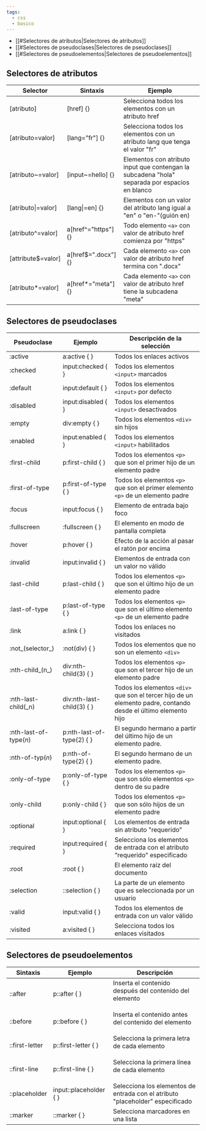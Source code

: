 ```yaml
---
tags:
  - css
  - basico
---
```

- [[#Selectores de atributos|Selectores de atributos]]
- [[#Selectores de pseudoclases|Selectores de pseudoclases]]
- [[#Selectores de pseudoelementos|Selectores de pseudoelementos]]

## Selectores de atributos

| **Selector**       | **Sintaxis**        | **Ejemplo**                                                                                    |
| ------------------ | ------------------- | ---------------------------------------------------------------------------------------------- |
| [atributo]         | [href] {}           | Selecciona todos los elementos con un atributo href                                            |
| [atributo=valor]   | [lang="fr"] {}      | Selecciona todos los elementos con un atributo lang que tenga el valor "fr"                    |
| [atributo~=valor]  | [input~=hello] {}   | Elementos con atributo input que contengan la subcadena "hola" separada por espacios en blanco |
| [atributo\|=valor] | [lang\|=en] {}      | Elementos con un valor del atributo lang igual a "en" o "en-"(guión en)                        |
| [atributo^=valor]  | a[href^="https"] {} | Todo elemento `<a>` con valor de atributo href comienza por "https"                                  |
| [attribute$=valor] | a[href$=".docx"] {} | Cada elemento `<a>` con valor de atributo href termina con ".docx"                                   |
| [atributo*=valor]  | a[href*="meta"] {}  | Cada elemento `<a>` con valor de atributo href tiene la subcadena "meta"                             |

## Selectores de pseudoclases

| **Pseudoclase**        | **Ejemplo**               | **Descripción de la selección**                                                                                 |
| ---------------------- | ------------------------- | --------------------------------------------------------------------------------------------------------------- |
| :active                | a:active { }              | Todos los enlaces activos                                                                                       |
| :checked               | input:checked { }         | Todos los elementos `<input>` marcados                                                                          |
| :default               | input:default { }         | Todos los elementos `<input>` por defecto                                                                       |
| :disabled              | input:disabled { }        | Todos los elementos `<input>` desactivados                                                                      |
| :empty                 | div:empty { }             | Todos los elementos `<div>` sin hijos                                                                           |
| :enabled               | input:enabled { }         | Todos los elementos `<input>` habilitados                                                                       |
| :first-child           | p:first-child { }         | Todos los elementos `<p>` que son el primer hijo de un elemento padre                                           |
| :first-of-type         | p:first-of-type { }       | Todos los elementos `<p>` que son el primer elemento `<p>` de un elemento padre                                 |
| :focus                 | input:focus { }           | Elemento de entrada bajo foco                                                                                   |
| :fullscreen            | :fullscreen { }           | El elemento en modo de pantalla completa                                                                        |
| :hover                 | p:hover { }               | Efecto de la acción al pasar el ratón por encima                                                                |
| :invalid               | input:invalid { }         | Elementos de entrada con un valor no válido                                                                     |
| :last-child            | p:last-child { }          | Todos los elementos `<p>` que son el último hijo de un elemento padre                                           |
| :last-of-type          | p:last-of-type { }        | Todos los elementos `<p>` que son el último elemento `<p>` de un elemento padre                                 |
| :link                  | a:link { }                | Todos los enlaces no visitados                                                                                  |
| :not_(selector_)       | :not(div) { }             | Todos los elementos que no son un elemento `<div>`                                                              |
| :nth-child_(n_)        | div:nth-child(3) { }      | Todos los elementos `<p>` que son el tercer hijo de un elemento padre                                           |
| :nth-last-child(_n)    | div:nth-last-child(3) { } | Todos los elementos `<div>` que son el tercer hijo de un elemento padre, contando desde el último elemento hijo |
| :nth-last-of-type(_n_) | p:nth-last-of-type(2) { } | El segundo hermano a partir del último hijo de un elemento padre.                                               |
| :nth-of-typ(_n_)       | p:nth-of-type(2) { }      | El segundo hermano de un elemento padre.                                                                        |
| :only-of-type          | p:only-of-type { }        | Todos los elementos `<p>` que son sólo elementos `<p>` dentro de su padre                                       |
| :only-child            | p:only-child { }          | Todos los elementos `<p>` que son sólo hijos de un elemento padre                                               |
| :optional              | input:optional { }        | Los elementos de entrada sin atributo "requerido"                                                               |
| :required              | input:required { }        | Selecciona los elementos de entrada con el atributo "requerido" especificado                                    |
| :root                  | :root { }                 | El elemento raíz del documento                                                                                  |
| :selection             | ::selection { }           | La parte de un elemento que es seleccionada por un usuario                                                      |
| :valid                 | input:valid { }           | Todos los elementos de entrada con un valor válido                                                              |
| :visited               | a:visited { }             | Selecciona todos los enlaces visitados                                                                          |

## Selectores de pseudoelementos

| **Sintaxis**   | **Ejemplo**            | **Descripción**                                                                |
| -------------- | ---------------------- | ------------------------------------------------------------------------------ |
| ::after        | p::after { }           | Inserta el contenido después del contenido del elemento <p>                    |
| ::before       | p::before { }          | Inserta el contenido antes del contenido del elemento <p>                      |
| ::first-letter | p::first-letter { }    | Selecciona la primera letra de cada elemento <p>                               |
| ::first-line   | p::first-line { }      | Selecciona la primera línea de cada elemento <p>                               |
| ::placeholder  | input::placeholder { } | Selecciona los elementos de entrada con el atributo "placeholder" especificado |
| ::marker       | ::marker { }           | Selecciona marcadores en una lista                                             |